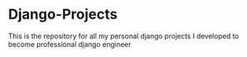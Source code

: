 # Django-Projects
This is the repository for all my personal django projects I developed to become professional django engineer
